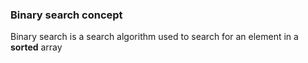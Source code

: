 ### Binary search concept

Binary search is a search algorithm used to search for an element in a **sorted** array
